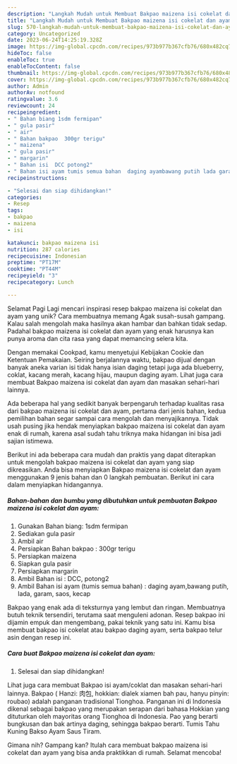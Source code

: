 ```yaml
---
description: "Langkah Mudah untuk Membuat Bakpao maizena isi cokelat dan ayam yang Lezat"
title: "Langkah Mudah untuk Membuat Bakpao maizena isi cokelat dan ayam yang Lezat"
slug: 570-langkah-mudah-untuk-membuat-bakpao-maizena-isi-cokelat-dan-ayam-yang-lezat
category: Uncategorized
date: 2023-06-24T14:25:19.328Z
image: https://img-global.cpcdn.com/recipes/973b977b367cfb76/680x482cq70/bakpao-maizena-isi-cokelat-dan-ayam-foto-resep-utama.jpg
hideToc: false
enableToc: true
enableTocContent: false
thumbnail: https://img-global.cpcdn.com/recipes/973b977b367cfb76/680x482cq70/bakpao-maizena-isi-cokelat-dan-ayam-foto-resep-utama.jpg
cover: https://img-global.cpcdn.com/recipes/973b977b367cfb76/680x482cq70/bakpao-maizena-isi-cokelat-dan-ayam-foto-resep-utama.jpg
author: Admin
authorAv: notfound
ratingvalue: 3.6
reviewcount: 24
recipeingredient:
- " Bahan biang 1sdm fermipan"
- " gula pasir"
- " air"
- " Bahan bakpao  300gr terigu"
- " maizena"
- " gula pasir"
- " margarin"
- " Bahan isi  DCC potong2"
- " Bahan isi ayam tumis semua bahan  daging ayambawang putih lada garam saos kecap"
recipeinstructions:

- "Selesai dan siap dihidangkan!"
categories:
- Resep
tags:
- bakpao
- maizena
- isi

katakunci: bakpao maizena isi 
nutrition: 287 calories
recipecuisine: Indonesian
preptime: "PT17M"
cooktime: "PT44M"
recipeyield: "3"
recipecategory: Lunch

---
```



Selamat Pagi Lagi mencari inspirasi resep bakpao maizena isi cokelat dan ayam yang unik? Cara membuatnya memang Agak susah-susah gampang. Kalau salah mengolah maka hasilnya akan hambar dan bahkan tidak sedap. Padahal bakpao maizena isi cokelat dan ayam yang enak harusnya kan punya aroma dan cita rasa yang dapat memancing selera kita.


Dengan memakai Cookpad, kamu menyetujui Kebijakan Cookie dan Ketentuan Pemakaian. Seiring berjalannya waktu, bakpao dijual dengan banyak aneka varian isi tidak hanya isian daging tetapi juga ada blueberry, coklat, kacang merah, kacang hijau, maupun daging ayam. Lihat juga cara membuat Bakpao maizena isi cokelat dan ayam dan masakan sehari-hari lainnya.

Ada beberapa hal yang sedikit banyak berpengaruh terhadap kualitas rasa dari bakpao maizena isi cokelat dan ayam, pertama dari jenis bahan, kedua pemilihan bahan segar sampai cara mengolah dan menyajikannya. Tidak usah pusing jika hendak menyiapkan bakpao maizena isi cokelat dan ayam enak di rumah, karena asal sudah tahu triknya maka hidangan ini bisa jadi sajian istimewa.


Berikut ini ada beberapa cara mudah dan praktis yang dapat diterapkan untuk mengolah bakpao maizena isi cokelat dan ayam yang siap dikreasikan. Anda bisa menyiapkan Bakpao maizena isi cokelat dan ayam menggunakan 9 jenis bahan dan 0 langkah pembuatan. Berikut ini cara dalam menyiapkan hidangannya.

<!--inarticleads1-->

##### Bahan-bahan dan bumbu yang dibutuhkan untuk pembuatan Bakpao maizena isi cokelat dan ayam:

1. Gunakan  Bahan biang: 1sdm fermipan
1. Sediakan  gula pasir
1. Ambil  air
1. Persiapkan  Bahan bakpao : 300gr terigu
1. Persiapkan  maizena
1. Siapkan  gula pasir
1. Persiapkan  margarin
1. Ambil  Bahan isi : DCC, potong2
1. Ambil  Bahan isi ayam (tumis semua bahan) : daging ayam,bawang putih, lada, garam, saos, kecap


Bakpao yang enak ada di teksturnya yang lembut dan ringan. Membuatnya butuh teknik tersendiri, terutama saat menguleni adonan. Resep bakpao ini dijamin empuk dan mengembang, pakai teknik yang satu ini. Kamu bisa membuat bakpao isi cokelat atau bakpao daging ayam, serta bakpao telur asin dengan resep ini. 

<!--inarticleads2-->

##### Cara buat Bakpao maizena isi cokelat dan ayam:


1. Selesai dan siap dihidangkan!

Lihat juga cara membuat Bakpao isi ayam/coklat dan masakan sehari-hari lainnya. Bakpao ( Hanzi: 肉包, hokkian: dialek xiamen bah pau, hanyu pinyin: roubao) adalah panganan tradisional Tionghoa. Panganan ini di Indonesia dikenal sebagai bakpao yang merupakan serapan dari bahasa Hokkian yang dituturkan oleh mayoritas orang Tionghoa di Indonesia. Pao yang berarti bungkusan dan bak artinya daging, sehingga bakpao berarti. Tumis Tahu Kuning Bakso Ayam Saus Tiram. 

Gimana nih? Gampang kan? Itulah cara membuat bakpao maizena isi cokelat dan ayam yang bisa anda praktikkan di rumah. Selamat mencoba!
